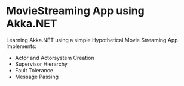 # MovieStreaming App using Akka.NET
Learning Akka.NET using a simple Hypothetical Movie Streaming App
Implements:
 - Actor and Actorsystem Creation
 - Supervisor Hierarchy
 - Fault Tolerance
 - Message Passing
